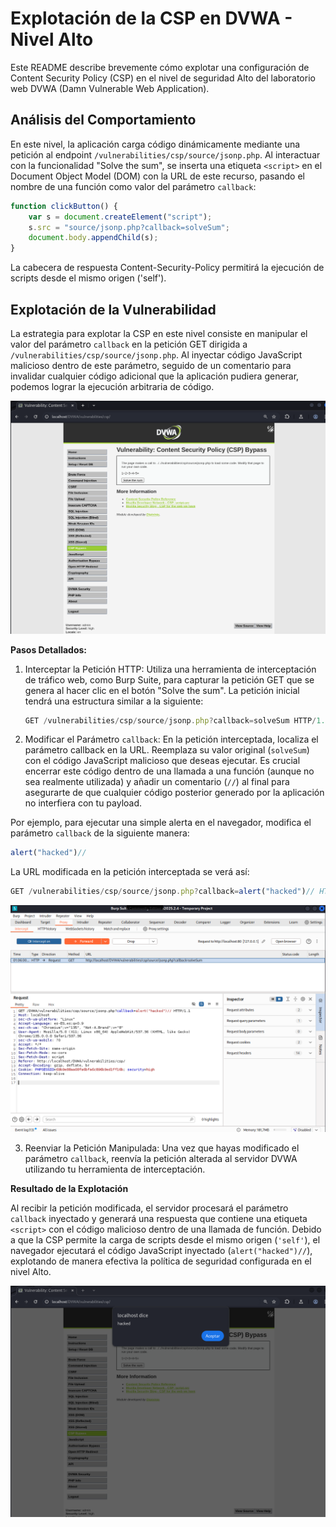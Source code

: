 # Explotación de la CSP en DVWA - Nivel Alto

Este README describe brevemente cómo explotar una configuración de Content Security Policy (CSP) en el nivel de seguridad Alto del laboratorio web DVWA (Damn Vulnerable Web Application).

## Análisis del Comportamiento

En este nivel, la aplicación carga código dinámicamente mediante una petición al endpoint `/vulnerabilities/csp/source/jsonp.php`. Al interactuar con la funcionalidad "Solve the sum", se inserta una etiqueta `<script>` en el Document Object Model (DOM) con la URL de este recurso, pasando el nombre de una función como valor del parámetro `callback`:

```javascript
function clickButton() {
    var s = document.createElement("script");
    s.src = "source/jsonp.php?callback=solveSum";
    document.body.appendChild(s);
}
```
La cabecera de respuesta Content-Security-Policy permitirá la ejecución de scripts desde el mismo origen ('self').

## Explotación de la Vulnerabilidad
La estrategia para explotar la CSP en este nivel consiste en manipular el valor del parámetro `callback` en la petición GET dirigida a `/vulnerabilities/csp/source/jsonp.php`. Al inyectar código JavaScript malicioso dentro de este parámetro, seguido de un comentario para invalidar cualquier código adicional que la aplicación pudiera generar, podemos lograr la ejecución arbitraria de código.

![imagen csp 1](../../assets/CSPHigh01.png)

**Pasos Detallados:**

1. Interceptar la Petición HTTP: Utiliza una herramienta de interceptación de tráfico web, como Burp Suite, para capturar la petición GET que se genera al hacer clic en el botón "Solve the sum". La petición inicial tendrá una estructura similar a la siguiente:

    ```javascript
    GET /vulnerabilities/csp/source/jsonp.php?callback=solveSum HTTP/1.1
    ```
2. Modificar el Parámetro `callback`: En la petición interceptada, localiza el parámetro callback en la URL. Reemplaza su valor original (`solveSum`) con el código JavaScript malicioso que deseas ejecutar. Es crucial encerrar este código dentro de una llamada a una función (aunque no sea realmente utilizada) y añadir un comentario (`//`) al final para asegurarte de que cualquier código posterior generado por la aplicación no interfiera con tu payload.

Por ejemplo, para ejecutar una simple alerta en el navegador, modifica el parámetro `callback` de la siguiente manera:

```javascript
alert("hacked")//
```

La URL modificada en la petición interceptada se verá así:

```javascript
GET /vulnerabilities/csp/source/jsonp.php?callback=alert("hacked")// HTTP/1.1
```
![imagen csp 2](../../assets/CSPHigh02.png)

3. Reenviar la Petición Manipulada: Una vez que hayas modificado el parámetro `callback`, reenvía la petición alterada al servidor DVWA utilizando tu herramienta de interceptación.

**Resultado de la Explotación**

Al recibir la petición modificada, el servidor procesará el parámetro `callback` inyectado y generará una respuesta que contiene una etiqueta `<script>` con el código malicioso dentro de una llamada de función. Debido a que la CSP permite la carga de scripts desde el mismo origen (`'self'`), el navegador ejecutará el código JavaScript inyectado (`alert("hacked")//`), explotando de manera efectiva la política de seguridad configurada en el nivel Alto.

![imagen csp 3](../../assets/CSPHigh03.png)